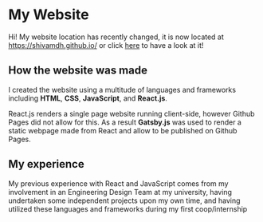 # My Website

Hi! My website location has recently changed, it is now located at https://shivamdh.github.io/ or click
[here](https://shivamdh.github.io/) to have a look at it!

## How the website was made
I created the website using a multitude of languages and frameworks including **HTML**, **CSS**, **JavaScript**, and **React.js**.

React.js renders a single page website running client-side, however Github Pages did not allow for this.
As a result **Gatsby.js** was used to render a static webpage made from React and allow to be published on Github Pages.

## My experience
My previous experience with React and JavaScript comes from my involvement in an Engineering Design Team at my university,
having undertaken some independent projects upon my own time, and having utilized these languages and frameworks during my
first coop/internship